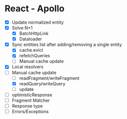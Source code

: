 # React - Apollo

- [x] Update normalized entity
- [x] Solve N+1
  - [x] BatchHttpLink
  - [x] Dataloader
- [x] Sync entities list after adding/removing a single entity
  - [x] cache.evict
  - [x] refetchQueries
  - [ ] Manual cache update
- [x] Local resolvers
- [ ] Manual cache update
  - [ ] readFragment/writeFragment
  - [x] readQuery/writeQuery
  - [ ] update
- [ ] optimisticResponse
- [ ] Fragment Matcher
- [ ] Response type
- [ ] Errors/Exceptions

